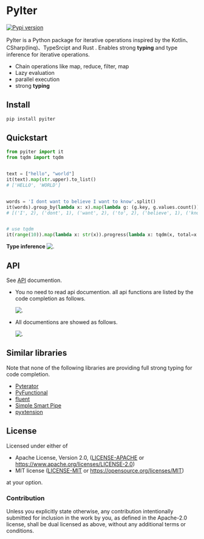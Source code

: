 # PyIter

[![Pypi version](https://img.shields.io/pypi/v/pyiter?style=for-the-badge)](https://pypi.org/project/pyiter/)

PyIter is a Python package for iterative operations inspired by the Kotlin、CSharp(linq)、TypeSrcipt and Rust .
Enables strong **typing** and type inference for iterative operations.

- Chain operations like map, reduce, filter, map
- Lazy evaluation
- parallel execution
- strong **typing**

## Install

```bash
pip install pyiter
```

## Quickstart

```python
from pyiter import it
from tqdm import tqdm


text = ["hello", "world"]
it(text).map(str.upper).to_list()
# ['HELLO', 'WORLD']


words = 'I dont want to believe I want to know'.split()
it(words).group_by(lambda x: x).map(lambda g: (g.key, g.values.count())).to_list()
# [('I', 2), ('dont', 1), ('want', 2), ('to', 2), ('believe', 1), ('know', 1)]


# use tqdm
it(range(10)).map(lambda x: str(x)).progress(lambda x: tqdm(x, total=x.len)).parallel_map(lambda x: x, max_workers=5).to_list()

```


**Type inference**
![.](https://github.com/mokeyish/pyiter/raw/main/screenshots/screenshot.png)

## API

See [API](https://pyiter.yish.org/pyiter/sequence.html) documention.

- You no need to read api documention. all api functions are listed by the code completion as follows.
  
   ![.](https://github.com/mokeyish/pyiter/raw/main/screenshots/apilist.png)

- All documentions are showed as follows.

   ![.](https://github.com/mokeyish/pyiter/raw/main/screenshots/apidoc.png)

## Similar libraries

Note that none of the following libraries are providing full strong typing for code completion.

- [Pyterator](https://github.com/remykarem/pyterator)
- [PyFunctional](https://github.com/EntilZha/PyFunctional)
- [fluent](https://github.com/dwt/fluent)
- [Simple Smart Pipe](https://github.com/sspipe/sspipe)
- [pyxtension](https://github.com/asuiu/pyxtension)


## License

Licensed under either of

- Apache License, Version 2.0, ([LICENSE-APACHE](LICENSE-APACHE) or <https://www.apache.org/licenses/LICENSE-2.0>)
- MIT license ([LICENSE-MIT](LICENSE-MIT) or <https://opensource.org/licenses/MIT>)

at your option.


### Contribution

Unless you explicitly state otherwise, any contribution intentionally
submitted for inclusion in the work by you, as defined in the Apache-2.0
license, shall be dual licensed as above, without any additional terms or
conditions.
